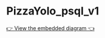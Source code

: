 # PizzaYolo_psql_v1
[👉 View the embedded diagram 👈](https://guilherme-denarde.github.io/PizzaYolo_psql_v1/)
